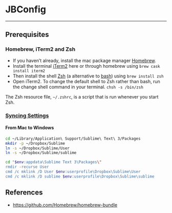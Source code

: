 # JBConfig

----------------------------------------------------------------------------------------------------

## Prerequisites

### Homebrew, iTerm2 and Zsh

* If you haven’t already, install the mac package manager [Homebrew](https://docs.brew.sh/Installation.html).
* Install the terminal [iTerm2](https://www.iterm2.com/downloads.html) here or through homebrew using `brew cask install iterm2`
* Then install the shell [Zsh](http://www.zsh.org/) (a alternative to [bash](https://en.wikipedia.org/wiki/Bash_%28Unix_shell%29)) using `brew install zsh`
* Open iTerm2. To change the default shell to Zsh rather than bash, run the change shell command in your terminal. `chsh -s /bin/zsh`

The Zsh resource file, `~/.zshrc`, is a script that is run whenever you start Zsh.

### [Syncing Settings](https://packagecontrol.io/docs/syncing)

#### From Mac to Windows

```sh
cd ~/Library/Application\ Support/Sublime\ Text\ 3/Packages
mkdir -p ~/Dropbox/Sublime
ln -s ~/Dropbox/Sublime/User
ln -s ~/Dropbox/Sublime/sublime
```

```bash
cd "$env:appdata\Sublime Text 3\Packages\"
rmdir -recurse User
cmd /c mklink /D User $env:userprofile\Dropbox\Sublime\User
cmd /c mklink /D sublime $env:userprofile\Dropbox\Sublime\sublime
```

## References

* <https://github.com/Homebrew/homebrew-bundle>
